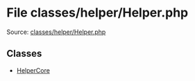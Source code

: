 File classes/helper/Helper.php
=========

Source: [classes/helper/Helper.php](https://github.com/PrestaShop/PrestaShop/blob/1.5.3.1/classes/helper/Helper.php)


Classes
-------

* [HelperCore](class.HelperCore.md)

